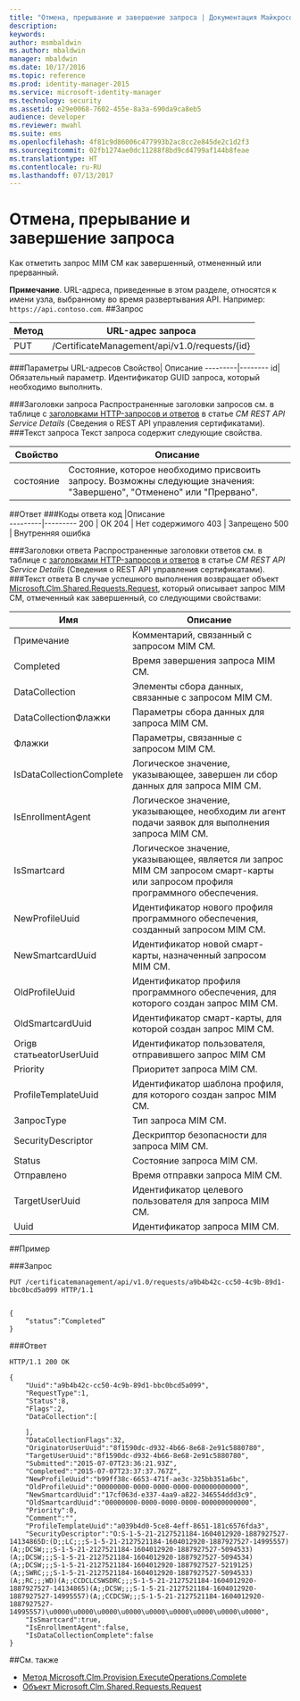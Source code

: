 ```yaml
---
title: "Отмена, прерывание и завершение запроса | Документация Майкрософт"
description: 
keywords: 
author: msmbaldwin
ms.author: mbaldwin
manager: mbaldwin
ms.date: 10/17/2016
ms.topic: reference
ms.prod: identity-manager-2015
ms.service: microsoft-identity-manager
ms.technology: security
ms.assetid: e29e0068-7602-455e-8a3a-690da9ca8eb5
audience: developer
ms.reviewer: mwahl
ms.suite: ems
ms.openlocfilehash: 4f81c9d86006c477993b2ac8cc2e845de2c1d2f3
ms.sourcegitcommit: 02fb1274ae0dc11288f8bd9cd4799af144b8feae
ms.translationtype: HT
ms.contentlocale: ru-RU
ms.lasthandoff: 07/13/2017
---
```

# <a name="cancel-abandon-or-complete-a-request"></a>Отмена, прерывание и завершение запроса
Как отметить запрос MIM CM как завершенный, отмененный или прерванный.

**Примечание**. URL-адреса, приведенные в этом разделе, относятся к имени узла, выбранному во время развертывания API. Например: `https://api.contoso.com`.
##<a name="request"></a>Запрос


Метод  |URL-адрес запроса  
---------|---------
PUT     |/CertificateManagement/api/v1.0/requests/{id}

###<a name="url-parameters"></a>Параметры URL-адресов
Свойство| Описание
---------|--------
id| Обязательный параметр. Идентификатор GUID запроса, который необходимо выполнить.


###<a name="request-headers"></a>Заголовки запроса
Распространенные заголовки запросов см. в таблице c [заголовками HTTP-запросов и ответов](certificate-management-rest-api-service-details.md#http-request-and-response-headers) в статье *CM REST API Service Details* (Сведения о REST API управления сертификатами).
###<a name="request-body"></a>Текст запроса
Текст запроса содержит следующие свойства.

Свойство | Описание
---------|-----------
состояние | Состояние, которое необходимо присвоить запросу. Возможны следующие значения: "Завершено", "Отменено" или "Прервано".


##<a name="response"></a>Ответ
###<a name="response-codes"></a>Коды ответа
код  |Описание  
---------|---------
200     | ОК
204 | Нет содержимого
403 | Запрещено
500 | Внутренняя ошибка

###<a name="response-headers"></a>Заголовки ответа
Распространенные заголовки ответов см. в таблице с [заголовками HTTP-запросов и ответов](certificate-management-rest-api-service-details.md#http-request-and-response-headers) в статье *CM REST API Service Details* (Сведения о REST API управления сертификатами).
###<a name="response-body"></a>Текст ответа
В случае успешного выполнения возвращает объект [Microsoft.Clm.Shared.Requests.Request](https://msdn.microsoft.com/library/microsoft.clm.shared.requests.request.aspx), который описывает запрос MIM CM, отмеченный как завершенный, со следующими свойствами:

Имя | Описание
-----|------------
Примечание | Комментарий, связанный с запросом MIM CM.
Completed | Время завершения запроса MIM CM.
DataCollection | Элементы сбора данных, связанные с запросом MIM CM.
DataCollectionФлажки | Параметры сбора данных для запроса MIM CM.
Флажки | Параметры, связанные с запросом MIM CM.
IsDataCollectionComplete | Логическое значение, указывающее, завершен ли сбор данных для запроса MIM CM.
IsEnrollmentAgent | Логическое значение, указывающее, необходим ли агент подачи заявок для выполнения запроса MIM CM.
IsSmartcard | Логическое значение, указывающее, является ли запрос MIM CM запросом смарт-карты или запросом профиля программного обеспечения.
NewProfileUuid | Идентификатор нового профиля программного обеспечения, созданный запросом MIM CM.
NewSmartcardUuid | Идентификатор новой смарт-карты, назначенный запросом MIM CM.
OldProfileUuid | Идентификатор профиля программного обеспечения, для которого создан запрос MIM CM.
OldSmartcardUuid | Идентификатор смарт-карты, для которой создан запрос MIM CM.
Origв статьеatorUserUuid | Идентификатор пользователя, отправившего запрос MIM CM
Priority | Приоритет запроса MIM CM.
ProfileTemplateUuid | Идентификатор шаблона профиля, для которого создан запрос MIM CM.
ЗапросType | Тип запроса MIM CM.
SecurityDescriptor | Дескриптор безопасности для запроса MIM CM.
Status | Состояние запроса MIM CM.
Отправлено | Время отправки запроса MIM CM.
TargetUserUuid | Идентификатор целевого пользователя для запроса MIM CM.
Uuid | Идентификатор запроса MIM CM.

##<a name="example"></a>Пример

###<a name="request"></a>Запрос
```
PUT /certificatemanagement/api/v1.0/requests/a9b4b42c-cc50-4c9b-89d1-bbc0bcd5a099 HTTP/1.1


{
    “status”:”Completed”
}
```
###<a name="response"></a>Ответ
```
HTTP/1.1 200 OK

{
    "Uuid":"a9b4b42c-cc50-4c9b-89d1-bbc0bcd5a099",
    "RequestType":1,
    "Status":8,
    "Flags":2,
    "DataCollection":[

    ],
    "DataCollectionFlags":32,
    "OriginatorUserUuid":"8f1590dc-d932-4b66-8e68-2e91c5880780",
    "TargetUserUuid":"8f1590dc-d932-4b66-8e68-2e91c5880780",
    "Submitted":"2015-07-07T23:36:21.93Z",
    "Completed":"2015-07-07T23:37:37.767Z",
    "NewProfileUuid":"b99ff38c-6653-471f-ae3c-325bb351a6bc",
    "OldProfileUuid":"00000000-0000-0000-0000-000000000000",
    "NewSmartcardUuid":"17cf063d-e337-4aa9-a822-346554ddd3c9",
    "OldSmartcardUuid":"00000000-0000-0000-0000-000000000000",
    "Priority":0,
    "Comment":"",
    "ProfileTemplateUuid":"a039b4d0-5ce8-4eff-8651-181c6576fda3",
    "SecurityDescriptor":"O:S-1-5-21-2127521184-1604012920-1887927527-14134865D:(D;;LC;;;S-1-5-21-2127521184-1604012920-1887927527-14995557)(A;;DCSW;;;S-1-5-21-2127521184-1604012920-1887927527-5094533)(A;;DCSW;;;S-1-5-21-2127521184-1604012920-1887927527-5094534)(A;;DCSW;;;S-1-5-21-2127521184-1604012920-1887927527-5219125)(A;;SWRC;;;S-1-5-21-2127521184-1604012920-1887927527-5094533)(A;;RC;;;WD)(A;;CCDCLCSWSDRC;;;S-1-5-21-2127521184-1604012920-1887927527-14134865)(A;;DCSW;;;S-1-5-21-2127521184-1604012920-1887927527-14995557)(A;;CCDCSW;;;S-1-5-21-2127521184-1604012920-1887927527-14995557)\u0000\u0000\u0000\u0000\u0000\u0000\u0000\u0000\u0000",
    "IsSmartcard":true,
    "IsEnrollmentAgent":false,
    "IsDataCollectionComplete":false
}
```       
##<a name="see-also"></a>См. также

- [Метод Microsoft.Clm.Provision.ExecuteOperations.Complete](https://msdn.microsoft.com/library/microsoft.clm.provision.executeoperations.complete.aspx)
- [Объект Microsoft.Clm.Shared.Requests.Request](https://msdn.microsoft.com/library/microsoft.clm.shared.requests.request.aspx)
